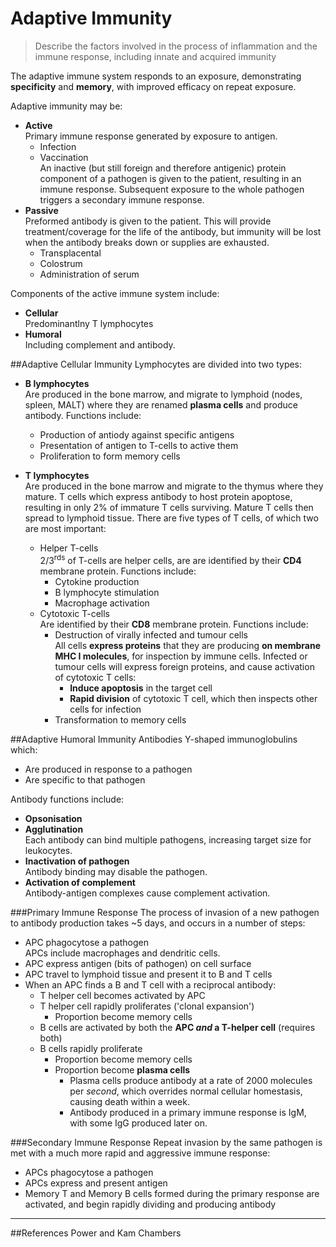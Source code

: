 # Adaptive Immunity
>Describe the factors involved in the process of inflammation and the immune 
response, including innate and acquired immunity

The adaptive immune system responds to an exposure, demonstrating **specificity** and **memory**, with improved efficacy on repeat exposure.

Adaptive immunity may be:
* **Active**  
    Primary immune response generated by exposure to antigen.
    * Infection
    * Vaccination  
    An inactive (but still foreign and therefore antigenic) protein component of a pathogen is given to the patient, resulting in an immune response. Subsequent exposure to the whole pathogen triggers a secondary immune response.
* **Passive**  
    Preformed antibody is given to the patient. This will provide treatment/coverage for the life of the antibody, but immunity will be lost when the antibody breaks down or supplies are exhausted.
    * Transplacental
    * Colostrum
    * Administration of serum

Components of the active immune system include:
* **Cellular**  
Predominantlny T lymphocytes
* **Humoral**  
Including complement and antibody.

##Adaptive Cellular Immunity
Lymphocytes are divided into two types:
* **B lymphocytes**  
Are produced in the bone marrow, and migrate to lymphoid (nodes, spleen, MALT) where they are renamed **plasma cells** and produce antibody. Functions include:
    * Production of antiody against specific antigens
    * Presentation of antigen to T-cells to active them
    * Proliferation to form memory cells


* **T lymphocytes**  
Are produced in the bone marrow and migrate to the thymus where they mature. T cells which express antibody to host protein apoptose, resulting in only 2% of immature T cells surviving. Mature T cells then spread to lymphoid tissue. There are five types of T cells, of which two are most important:
    * Helper T-cells  
    2/3<sup>rds</sup> of T-cells are helper cells, are are identified by their **CD4** membrane protein. Functions include:
        * Cytokine production
        * B lymphocyte stimulation
        * Macrophage activation
    * Cytotoxic T-cells  
    Are identified by their **CD8** membrane protein. Functions include:
        * Destruction of virally infected and tumour cells  
        All cells **express proteins** that they are producing **on membrane MHC I molecules**, for inspection by immune cells. Infected or tumour cells will express foreign proteins, and cause activation of cytotoxic T cells:
            * **Induce apoptosis** in the target cell
            * **Rapid division** of cytotoxic T cell, which then inspects other cells for infection
        * Transformation to memory cells

##Adaptive Humoral Immunity
Antibodies Y-shaped immunoglobulins which:
* Are produced in response to a pathogen
* Are specific to that pathogen

Antibody functions include:
* **Opsonisation**  
* **Agglutination**  
Each antibody can bind multiple pathogens, increasing target size for leukocytes.
* **Inactivation of pathogen**  
Antibody binding may disable the pathogen.
* **Activation of complement**  
Antibody-antigen complexes cause complement activation.

###Primary Immune Response
The process of invasion of a new pathogen to antibody production takes ~5 days, and occurs in a number of steps:
* APC phagocytose a pathogen  
APCs include macrophages and dendritic cells.
* APC express antigen (bits of pathogen) on cell surface
* APC travel to lymphoid tissue and present it to B and T cells
* When an APC finds a B and T cell with a reciprocal antibody:
    * T helper cell becomes activated by APC
    * T helper cell rapidly proliferates ('clonal expansion')
        * Proportion become memory cells
    * B cells are activated by both the **APC *and* a T-helper cell** (requires both)
    * B cells rapidly proliferate
        * Proportion become memory cells
        * Proportion become **plasma cells**
            * Plasma cells produce antibody at a rate of 2000 molecules per *second*, which overrides normal cellular homestasis, causing death within a week.
            * Antibody produced in a primary immune response is IgM, with some IgG produced later on.

###Secondary Immune Response
Repeat invasion by the same pathogen is met with a much more rapid and aggressive immune response:
* APCs phagocytose a pathogen
* APCs express and present antigen
* Memory T and Memory B cells formed during the primary response are activated, and begin rapidly dividing and producing antibody

---
##References
Power and Kam
Chambers